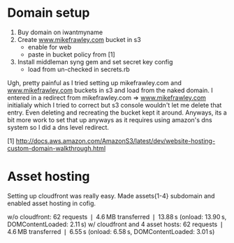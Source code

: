 
Domain setup
============

1. Buy domain on iwantmyname
2. Create www.mikefrawley.com bucket in s3
    - enable for web
    - paste in bucket policy from [1]
3. Install middleman syng gem and set secret key config
    - load from un-checked in secrets.rb


Ugh, pretty painful as I tried setting up mikefrawley.com and
www.mikefrawley.com buckets in s3 and load from the naked domain.  I entered in
a redirect from mikefrawley.com => www.mikefrawley.com initialialy which I
tried to correct but s3 console wouldn't let me delete that entry.  Even
deleting and recreating the bucket kept it around.  Anyways, its a bit more
work to set that up anyways as it requires using amazon's dns system so I did a
dns level redirect.

[1] http://docs.aws.amazon.com/AmazonS3/latest/dev/website-hosting-custom-domain-walkthrough.html


Asset hosting
=====

Setting up cloudfront was really easy.  Made assets{1-4} subdomain and enabled asset hosting in cofig.

w/o cloudfront: 62 requests  ❘  4.6 MB transferred  ❘  13.88 s (onload: 13.90 s, DOMContentLoaded: 2.11 s)
w/ cloudfront and 4 asset hosts: 62 requests  ❘  4.6 MB transferred  ❘  6.55 s (onload: 6.58 s, DOMContentLoaded: 3.01 s)
